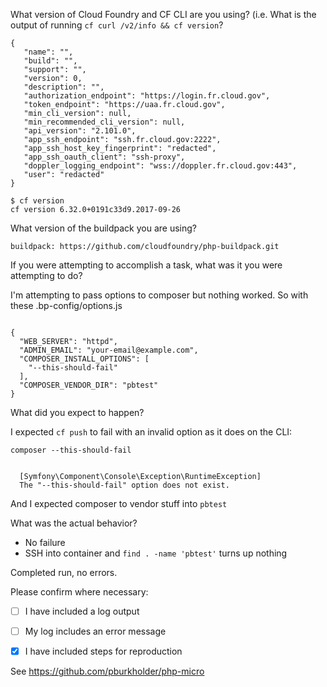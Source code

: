 What version of Cloud Foundry and CF CLI are you using? (i.e. What is the output of running `cf curl /v2/info && cf version`?

```
{
   "name": "",
   "build": "",
   "support": "",
   "version": 0,
   "description": "",
   "authorization_endpoint": "https://login.fr.cloud.gov",
   "token_endpoint": "https://uaa.fr.cloud.gov",
   "min_cli_version": null,
   "min_recommended_cli_version": null,
   "api_version": "2.101.0",
   "app_ssh_endpoint": "ssh.fr.cloud.gov:2222",
   "app_ssh_host_key_fingerprint": "redacted",
   "app_ssh_oauth_client": "ssh-proxy",
   "doppler_logging_endpoint": "wss://doppler.fr.cloud.gov:443",
   "user": "redacted"
}
```

```
$ cf version
cf version 6.32.0+0191c33d9.2017-09-26
```

What version of the buildpack you are using?

```
buildpack: https://github.com/cloudfoundry/php-buildpack.git
```


If you were attempting to accomplish a task, what was it you were attempting to do?

I'm attempting to pass options to composer but nothing worked. So with these
.bp-config/options.js

```

{
  "WEB_SERVER": "httpd",
  "ADMIN_EMAIL": "your-email@example.com",
  "COMPOSER_INSTALL_OPTIONS": [
    "--this-should-fail"
  ],
  "COMPOSER_VENDOR_DIR": "pbtest"
}
```

What did you expect to happen?

I expected `cf push` to fail with an invalid option as it does on the CLI:

```
composer --this-should-fail


  [Symfony\Component\Console\Exception\RuntimeException]
  The "--this-should-fail" option does not exist.
```


And I expected composer to vendor stuff into `pbtest`

What was the actual behavior?

* No failure
* SSH into container and `find . -name 'pbtest'` turns up nothing

Completed run, no errors.


Please confirm where necessary:
* [ ] I have included a log output
* [ ] My log includes an error message
* [x] I have included steps for reproduction


See https://github.com/pburkholder/php-micro

 
